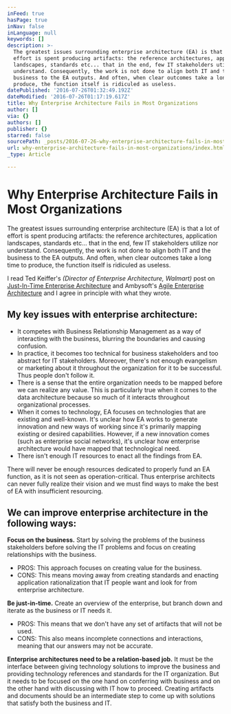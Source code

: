 ```yaml
---
inFeed: true
hasPage: true
inNav: false
inLanguage: null
keywords: []
description: >-
  The greatest issues surrounding enterprise architecture (EA) is that a lot of
  effort is spent producing artifacts: the reference architectures, application
  landscapes, standards etc... that in the end, few IT stakeholders utilize nor
  understand. Consequently, the work is not done to align both IT and the
  business to the EA outputs. And often, when clear outcomes take a long time to
  produce, the function itself is ridiculed as useless.
datePublished: '2016-07-26T01:32:49.192Z'
dateModified: '2016-07-26T01:17:19.617Z'
title: Why Enterprise Architecture Fails in Most Organizations
author: []
via: {}
authors: []
publisher: {}
starred: false
sourcePath: _posts/2016-07-26-why-enterprise-architecture-fails-in-most-organizations.md
url: why-enterprise-architecture-fails-in-most-organizations/index.html
_type: Article

---
```

# Why Enterprise Architecture Fails in Most Organizations

The greatest issues surrounding enterprise architecture (EA) is that a lot of effort is spent producing artifacts: the reference architectures, application landscapes, standards etc... that in the end, few IT stakeholders utilize nor understand. Consequently, the work is not done to align both IT and the business to the EA outputs. And often, when clear outcomes take a long time to produce, the function itself is ridiculed as useless.

I read Ted Keiffer's _(Director of Enterprise Architecture, Walmart)_ post on [Just-In-Time Enterprise Architecture][0] and Ambysoft's [Agile Enterprise Architecture][1] and I agree in principle with what they wrote.

## My key issues with enterprise architecture:

* It competes with Business Relationship Management as a way of interacting with the business, blurring the boundaries and causing confusion.
* In practice, it becomes too technical for business stakeholders and too abstract for IT stakeholders. Moreover, there's not enough evangelism or marketing about it throughout the organization for it to be successful. Thus people don't follow it.
* There is a sense that the entire organization needs to be mapped before we can realize any value. This is particularly true when it comes to the data architecture because so much of it interacts throughout organizational processes.
* When it comes to technology, EA focuses on technologies that are existing and well-known. It's unclear how EA works to generate innovation and new ways of working since it's primarily mapping existing or desired capabilities. However, if a new innovation comes (such as enterprise social networks), it's unclear how enterprise architecture would have mapped that technological need.
* There isn't enough IT resources to enact all the findings from EA.

There will never be enough resources dedicated to properly fund an EA function, as it is not seen as operation-critical. Thus enterprise architects can never fully realize their vision and we must find ways to make the best of EA with insufficient resourcing.

## We can improve enterprise architecture in the following ways:

**Focus on the business.** Start by solving the problems of the business stakeholders before solving the IT problems and focus on creating relationships with the business.

* PROS: This approach focuses on creating value for the business.
* CONS: This means moving away from creating standards and enacting application rationalization that IT people want and look for from enterprise architecture.

**Be just-in-time.** Create an overview of the enterprise, but branch down and iterate as the business or IT needs it.

* PROS: This means that we don't have any set of artifacts that will not be used.
* CONS: This also means incomplete connections and interactions, meaning that our answers may not be accurate.

**Enterprise architectures need to be a relation-based job.** It must be the interface between giving technology solutions to improve the business and providing technology references and standards for the IT organization. But it needs to be focused on the one hand on conferring with business and on the other hand with discussing with IT how to proceed. Creating artifacts and documents should be an intermediate step to come up with solutions that satisfy both the business and IT.


[0]: https://www.linkedin.com/pulse/just-in-time-enterprise-architecture-ted-kieffer
[1]: http://www.agiledata.org/essays/enterpriseArchitecture.html